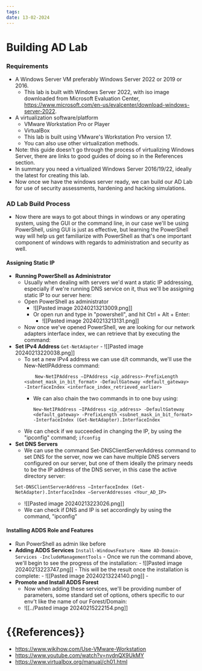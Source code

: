 ```yaml
---
tags: 
date: 13-02-2024
---
```


# Building AD Lab
### Requirements ###
- A Windows Server VM preferably Windows Server 2022 or 2019 or 2016.
	- This lab is built with Windows Server 2022, with iso image downloaded from Microsoft Evaluation Center, https://www.microsoft.com/en-us/evalcenter/download-windows-server-2022.
- A virtualization software/platform
	- VMware Workstation Pro or Player
	- VirtualBox
	- This lab is built using VMware's Workstation Pro version 17.
	- You can also use other virtualization methods.
- Note: this guide doesn't go through the process of virtualizing Windows Server, there are links to good guides of doing so in the References section.
- In summary you need a virtualized Windows Server 2016/19/22, ideally the latest for creating this lab.
- Now once we have the windows server ready, we can build our AD Lab for use of security assessments, hardening and hacking simulations.

### AD Lab Build Process ###
- Now there are ways to got about things in windows or any operating system, using the GUI or the command line, in our case we'll be using PowerShell, using GUI is just as effective, but learning the PowerShell way will help us get familiarize with PowerShell as that's one important component of windows with regards to administration and security as well.
#### Assigning Static IP ####
- **Running PowerShell as Administrator**
	- Usually when dealing with servers we'd want a static IP addressing, especially if we're running DNS service on it, thus we'll be assigning static IP to our server here:
	- Open PowerShell as administrator
		- ![[Pasted image 20240213213009.png]]
		- Or open run and type in "powershell", and hit Ctrl + Alt + Enter:
			- ![[Pasted image 20240213213131.png]]
	- Now once we've opened PowerShell, we are looking for our network adapters interface index, we can retrieve that by executing the command:
- **Set IPv4 Address**
		```
		Get-NetAdapter
		```
		- ![[Pasted image 20240213220038.png]]
	- To set a new IPv4 address we can use d/t commands, we'll use the New-NetIPAddress command:
		```
			New-NetIPAddress –IPAddress <ip_address>-PrefixLength <subnet_mask_in_bit_format> -DefaultGateway <default_gateway>  -InterfaceIndex <interface_index_retrieved_earlier>
		```
		- We can also chain the two commands in to one buy using:
			```
			New-NetIPAddress –IPAddress <ip_address> -DefaultGateway <default_gateway> -PrefixLength <subnet_mask_in_bit_format> -InterfaceIndex (Get-NetAdapter).InterfaceIndex
			```
	- We can check if we succeeded in changing the IP, by using the "ipconfig" command;
			```
			ifconfig
			```
- **Set DNS Servers**
	- We can use the command Set-DNSClientServerAddress command to set DNS for the server, now we can have multiple DNS servers configured on our server, but one of them ideally the primary needs to be the IP address of the DNS server, in this case the active directory server:
	```
	Set-DNSClientServerAddress –InterfaceIndex (Get-NetAdapter).InterfaceIndex –ServerAddresses <Your_AD_IP>
	```
	- ![[Pasted image 20240213223026.png]]
	- We can check if DNS and IP is set accordingly by using the command, "ipconfig"

#### Installing ADDS Role and Features ####
- Run PowerShell as admin like before
- **Adding ADDS Services**
		```
		Install-WindowsFeature -Name AD-Domain-Services -IncludeManagementTools
		```
		- Once we run the command above, we'll begin to see the progress of the installation:
			- ![[Pasted image 20240213223747.png]]
			- This will be the result once the installation is complete:
				- ![[Pasted image 20240213224140.png]]
		- 
- **Promote and Install ADDS Forest**
	- Now when adding these services, we'll be providing number of parameters, some standard set of options, others specific to our env't like the name of our Forest/Domain:
	- ![[../Pasted image 20240215222154.png]]
# {{References}}
- https://www.wikihow.com/Use-VMware-Workstation
- https://www.youtube.com/watch?v=nvdnQX9UkMY
- https://www.virtualbox.org/manual/ch01.html